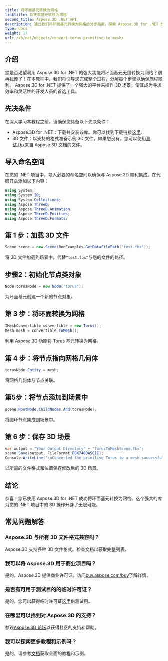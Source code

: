 ```yaml
---
title: 将环面基元转换为网格
linktitle: 将环面基元转换为网格
second_title: Aspose.3D .NET API
description: 通过我们将环面基元转换为网格的分步指南，探索 Aspose.3D for .NET 的强大功能。轻松提升您的 3D 开发！
type: docs
weight: 17
url: /zh/net/objects/convert-torus-primitive-to-mesh/
---
```

## 介绍
您是否渴望利用 Aspose.3D for .NET 的强大功能将环面基元无缝转换为网格？别再犹豫了！在本教程中，我们将引导您完成整个过程，分解每个步骤以确保旅程顺利。 Aspose.3D for .NET 提供了一个强大的平台来操作 3D 场景，使其成为寻求效率和灵活性的开发人员的首选工具。
## 先决条件
在深入学习本教程之前，请确保您具备以下先决条件：
-  Aspose.3D for .NET：下载并安装该库。你可以找到下载链接[这里](https://releases.aspose.com/3d/net/).
- 3D 文件：以支持的格式准备示例 3D 文件。如果您没有，您可以使用[测试.fbx](https://reference.aspose.com/3d/net/)来自 Aspose.3D 文档的文件。
## 导入命名空间
在您的 .NET 项目中，导入必要的命名空间以确保与 Aspose.3D 顺利集成。在代码开头添加以下内容：
```csharp
using System;
using System.IO;
using System.Collections;
using Aspose.ThreeD;
using Aspose.ThreeD.Animation;
using Aspose.ThreeD.Entities;
using Aspose.ThreeD.Formats;
```
## 第 1 步：加载 3D 文件
```csharp
Scene scene = new Scene(RunExamples.GetDataFilePath("test.fbx"));
```
将 3D 文件加载到场景中。代替`"test.fbx"`与您的文件的路径。
## 步骤2：初始化节点类对象
```csharp
Node torusNode = new Node("torus");
```
为环面基元创建一个新的节点对象。
## 第 3 步：将环面转换为网格
```csharp
IMeshConvertible convertible = new Torus();
Mesh mesh = convertible.ToMesh();
```
利用 Aspose.3D 功能将 Torus 基元转换为网格。
## 第 4 步：将节点指向网格几何体
```csharp
torusNode.Entity = mesh;
```
将网格几何体与节点关联。
## 第5步：将节点添加到场景中
```csharp
scene.RootNode.ChildNodes.Add(torusNode);
```
将圆环节点集成到场景中。
## 第 6 步：保存 3D 场景
```csharp
var output = "Your Output Directory" + "TorusToMeshScene.fbx";
scene.Save(output, FileFormat.FBX7400ASCII);
Console.WriteLine("\nConverted the primitive Torus to a mesh successfully.\nFile saved at " + output);
```
以所需的文件格式和位置保存修改后的 3D 场景。
## 结论
恭喜！您已使用 Aspose.3D for .NET 成功将环面基元转换为网格。这个强大的库为您的 .NET 项目中的 3D 操作开辟了无限可能。
## 常见问题解答
### Aspose.3D 与所有 3D 文件格式兼容吗？
Aspose.3D 支持多种 3D 文件格式。检查文档以获取完整列表。
### 我可以将 Aspose.3D 用于商业项目吗？
是的，Aspose.3D 提供商业许可证。访问[buy.aspose.com/buy](https://purchase.aspose.com/buy)了解详情。
### 是否有可用于测试目的的临时许可证？
是的，您可以获得临时许可证[这里](https://purchase.aspose.com/temporary-license/)供测试用。
### 在哪里可以找到对 Aspose.3D 的支持？
参观[Aspose.3D 论坛](https://forum.aspose.com/c/3d/18)以获得社区的支持和帮助。
### 我可以探索更多教程和示例吗？
是的，请参考[文档](https://reference.aspose.com/3d/net/)获取全面的教程和示例。